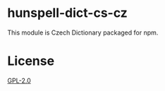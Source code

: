 # hunspell-dict-cs-cz

This module is Czech Dictionary packaged for npm.

# License

[GPL-2.0](https://github.com/kwonoj/hunspell-dict/blob/master/packages/cs-cz/LICENSE)